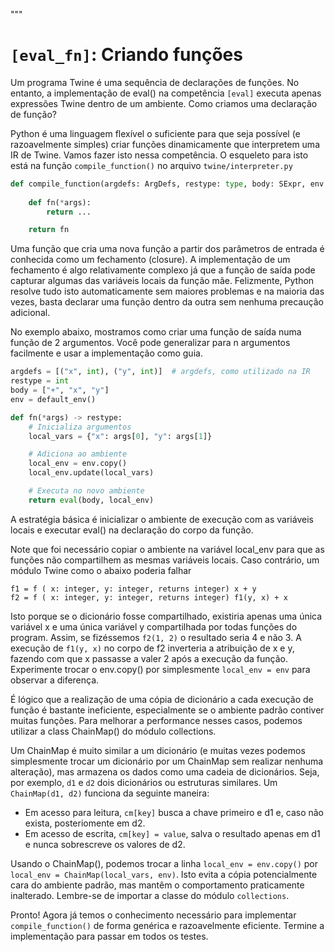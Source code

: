 """
# `[eval_fn]`: Criando funções

Um programa Twine é uma sequência de declarações de funções. No entanto, a implementação de eval() na competência `[eval]` executa apenas expressões Twine dentro de um ambiente. Como criamos uma declaração de função?

Python é uma linguagem flexível o suficiente para que seja possível (e razoavelmente simples) criar funções dinamicamente que interpretem uma IR de Twine. Vamos fazer isto nessa competência. O esqueleto para isto está na função `compile_function()` no arquivo `twine/interpreter.py`

```python
def compile_function(argdefs: ArgDefs, restype: type, body: SExpr, env: Env):
    
    def fn(*args):
        return ...

    return fn
```

Uma função que cria uma nova função a partir dos parâmetros de entrada é conhecida como um fechamento (closure). A implementação de um fechamento é algo relativamente complexo já que a função de saída pode capturar algumas das variáveis locais da função mãe. Felizmente, Python resolve tudo isto automaticamente sem maiores problemas e na maioria das vezes, basta declarar uma função dentro da outra sem nenhuma precaução adicional.

No exemplo abaixo, mostramos como criar uma função de saída numa função de 2 argumentos. Você pode generalizar para n argumentos facilmente e usar a implementação como guia. 

```python
argdefs = [("x", int), ("y", int)]  # argdefs, como utilizado na IR
restype = int
body = ["+", "x", "y"]
env = default_env()

def fn(*args) -> restype:
    # Inicializa argumentos
    local_vars = {"x": args[0], "y": args[1]}

    # Adiciona ao ambiente
    local_env = env.copy()
    local_env.update(local_vars)

    # Executa no novo ambiente
    return eval(body, local_env) 
```

A estratégia básica é inicializar o ambiente de execução com as variáveis locais e executar eval() na declaração do corpo da função. 

Note que foi necessário copiar o ambiente na variável local_env para que as funções não compartilhem as mesmas variáveis locais. Caso contrário, um módulo Twine como o abaixo poderia falhar

```
f1 = f ( x: integer, y: integer, returns integer) x + y
f2 = f ( x: integer, y: integer, returns integer) f1(y, x) + x
```

Isto porque se o dicionário fosse compartilhado, existiria apenas uma única variável x e uma única variável y compartilhada por todas funções do program. Assim, se fizéssemos `f2(1, 2)` o resultado seria 4 e não 3. A execução de `f1(y, x)` no corpo de f2 inverteria a atribuição de x e y, fazendo com que x passasse a valer 2 após a execução da função. Experimente trocar o env.copy() por simplesmente `local_env = env` para observar a diferença.

É lógico que a realização de uma cópia de dicionário a cada execução de função é bastante ineficiente, especialmente se o ambiente padrão contiver muitas funções. Para melhorar a performance nesses casos, podemos utilizar a class ChainMap() do módulo collections.

Um ChainMap é muito similar a um dicionário (e muitas vezes podemos simplesmente trocar um dicionário por um ChainMap sem realizar nenhuma alteração), mas armazena os dados como uma cadeia de dicionários. Seja, por exemplo, `d1` e `d2` dois dicionários ou estruturas similares. Um `ChainMap(d1, d2)` funciona da seguinte maneira:

* Em acesso para leitura, `cm[key]` busca a chave primeiro e d1 e, caso não exista, posteriomente em d2.
* Em acesso de escrita, `cm[key] = value`, salva o resultado apenas em d1 e nunca sobrescreve os valores de d2.

Usando o ChainMap(), podemos trocar a linha `local_env = env.copy()` por `local_env = ChainMap(local_vars, env)`. Isto evita a cópia potencialmente cara do ambiente padrão, mas mantêm o comportamento praticamente inalterado. Lembre-se de importar a classe do módulo `collections`. 

Pronto! Agora já temos o conhecimento necessário para implementar `compile_function()` de forma genérica e razoavelmente eficiente. Termine a implementação para passar em todos os testes.